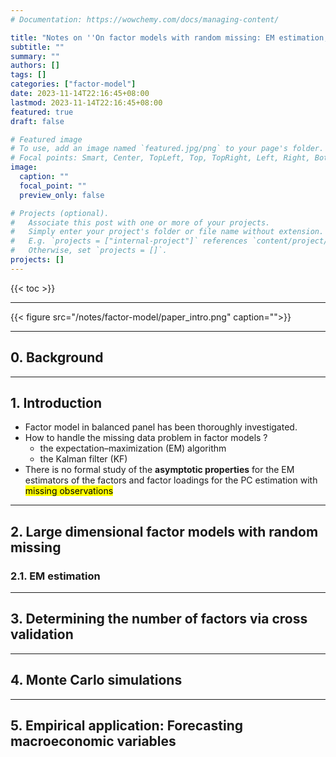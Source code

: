 ```yaml
---
# Documentation: https://wowchemy.com/docs/managing-content/

title: "Notes on ''On factor models with random missing: EM estimation, inference, and cross validation''"
subtitle: ""
summary: ""
authors: []
tags: []
categories: ["factor-model"]
date: 2023-11-14T22:16:45+08:00
lastmod: 2023-11-14T22:16:45+08:00
featured: true
draft: false

# Featured image
# To use, add an image named `featured.jpg/png` to your page's folder.
# Focal points: Smart, Center, TopLeft, Top, TopRight, Left, Right, BottomLeft, Bottom, BottomRight.
image:
  caption: ""
  focal_point: ""
  preview_only: false

# Projects (optional).
#   Associate this post with one or more of your projects.
#   Simply enter your project's folder or file name without extension.
#   E.g. `projects = ["internal-project"]` references `content/project/deep-learning/index.md`.
#   Otherwise, set `projects = []`.
projects: []
---
```



{{< toc >}}

---

{{< figure src="/notes/factor-model/paper_intro.png" caption="">}}

---

## 0. Background


---


## 1. Introduction

- Factor model in balanced panel has been thoroughly investigated.
- How to handle the missing data problem in factor models ?
  - the expectation–maximization (EM) algorithm
  - the Kalman filter (KF)
- There is no formal study of the **asymptotic properties** for the EM estimators of the factors and factor loadings for the PC estimation with <mark>missing observations</mark>

---


## 2. Large dimensional factor models with random missing


### 2.1. EM estimation


---

## 3. Determining the number of factors via cross validation


---


## 4. Monte Carlo simulations


---


## 5. Empirical application: Forecasting macroeconomic variables



